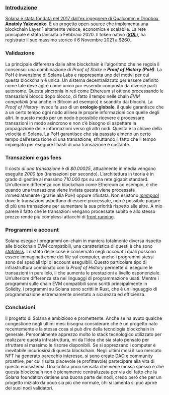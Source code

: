 <a href="" target="_blank">

### Introduzione
Solana è stata fondata nel 2017 dall'ex ingegnere di Qualcomm e Dropbox, <a href="https://www.crunchbase.com/person/anatoly-yakovenko" target="_blank">**Anatoly Yakovenko**</a>. È un progetto <a href="https://github.com/solana-labs/solana" target="_blank">open-source</a> che implementa una blockchain Layer 1 altamente veloce, economica e scalabile. La rete principale è stata lanciata a Febbraio 2020. Il token nativo (<a href="https://coinmarketcap.com/currencies/solana/" target="_blank">***SOL***</a>), ha registrato il suo massimo storico il 6 Novembre 2021 a $260.

### Validazione
La principale differenza dalle altre blockchain è l'algoritmo che ne regola il consenso: una combinazione di *Proof of Stake* e ***Proof of History (PoH)***. La PoH è invenzione di Solana Labs e rappresenta uno dei motivi per cui questa blockchain è unica. Un sistema decentralizzato per essere definito come tale deve agire come unico pur essendo composto da diverse parti autonome. Questa sincronia in reti come Ethereum si ottiene processando le transazioni blocco dopo blocco, di fatto il tempo nelle chain *EVM compatibili* (ma anche in Bitcoin ad esempio) è scandito dai blocchi. La *Proof of History* invece fa uso di un **orologio globale**, il quale garantisce che a un certo tempo ogni nodo allinea le proprie informazioni con quelle degli altri. In questo modo per un nodo è possibile ricevere e processare transazioni in modo asincrono e non c’è bisogno di aspettare la propagazione delle informazioni verso gli altri nodi. Questa è la chiave della velocità di Solana. La PoH garantisce che sia passato almeno un certo tempo dall’esecuzione di una transazione, sfruttando il fatto che il tempo impiegato per eseguire l’hash di una transazione è costante.

### Transazioni e gas fees
Il *costo di una transazione* è di *$0.00025*, attualmente in media vengono eseguite *2000 tps* (transazioni per secondo). L’architettura in teoria è in grado di gestire al massimo *710.000 tps* su una rete gigabit standard. Un’ulteriore differenza con blockchain come Ethereum ad esempio, è che quando una transazione viene inviata questa viene processata immediatamente (grazie alla PoH) oppure rifiutata. Non esistono <a href="https://coinmarketcap.com/alexandria/glossary/mempool" target="_blank">*mempool*</a> dove le transazioni aspettano di essere processate, non è possibile pagare di più una transazione per aumentare la sua priorità rispetto alle altre. A mio parere il fatto che le transazioni vengano processate subito e allo stesso prezzo rende più complessi attacchi di <a href="https://coinmarketcap.com/alexandria/glossary/front-running" target="_blank">front running</a>.

### Programmi e account
Solana esegue i programmi on-chain in maniera totalmente diversa rispetto alle blockchain EVM compatibili, una caratteristica di questi è che sono <a href="https://en.wikipedia.org/wiki/Stateless_protocol" target="_blank">*stateless*</a>. Lo stato delle cose è conservato negli *account* i quali possono essere immaginati come dei file sul computer, anche i programmi stessi sono dei speciali tipi di account eseguibili. Questo particolare tipo di infrastruttura combinato con la *Proof of History* permette di eseguire le transazioni in parallelo, il che aumenta le prestazioni a livello esponenziale. Un’ulteriore differenza sta nei linguaggi di programmazione usati. Mentre i programmi sulle chain EVM compatibili sono scritti principalmente in Solidity, i programmi su Solana sono scritti in Rust, che è un linguaggio di programmazione estremamente orientato a sicurezza ed efficienza.


### Conclusioni
Il progetto di Solana è ambizioso e promettente. Anche se ha avuto qualche congestione negli ultimi mesi bisogna considerare che è un progetto nato recentemente e la stessa cosa si può dire della tecnologia blockchain in generale. Personalmente apprezzo molto lo stack tecnologico utilizzato per realizzare questa infrastruttura, mi da l’idea che sia stato pensato per sfruttare al massimo le risorse disponibili. Se si apprezzano i computer è inevitabile incuriosirsi di questa blockchain. Negli ultimi mesi il suo mercato NFT ha generato parecchio interesse, si sono create DAO e community proattive, per cui risulta piacevole (e profittevole) partecipare alla vita di questo ecosistema. Una critica poco sensata che viene mossa spesso è che questa blockchain non è pienamente centralizzata per via del fatto che la Solana foundation detiene una buona parte dei nodi, credo però che per un progetto iniziato da poco sia più che normale, chi si lamenta si può aprire dei suoi nodi validatori.